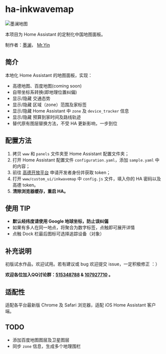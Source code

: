 # ha-inkwavemap
![墨澜地图](https://raw.githubusercontent.com/cxlwill/ha-inkwavemap/master/media/screenshot.jpg)

本项目为 Home Assistant 的定制化中国地图面板。

制作者：[墨澜](https://github.com/cxlwill)， [Mr.Yin](https://github.com/YinHangCode)


## 简介
本地化 Home Assistant 的地图面板，实现：

- 高德地图、百度地图(coming soon)
- 自带坐标系转换(即地理位置纠偏)
- 显示/隐藏 交通态势
- 显示/隐藏 区域（zone）范围及家标签
- 显示/隐藏 Home Assistant 中 `zone` 及 `device_tracker` 信息
- 显示/隐藏 预算到家时间及路线轨迹 
- 替代原有图层替换方法，不受 HA 更新影响，一步到位

## 配置方法
1. 拷贝 `www` 和 `panels` 文件夹至 Home Assistant 配置文件夹；
2. 打开 Home Assistant 配置文件 `configuration.yaml`，添加 `sample.yaml` 中的内容；
3. 前往 [高德开放平台](http://lbs.amap.com/) 申请开发者身份并获取 token；
4. 打开 `www/custom_ui/inkwavemap` 中 `config.js` 文件，填入你的 HA 密码以及高德 token。
5. **清除浏览器缓存，重启 HA。**

## 使用 TIP

- **默认经纬度请使用 Google 地球坐标，防止误纠偏**
- 如果有多人在同一地点，将聚合为数字标签，点触即可展开详情
- 点触 Dock 栏最后图标可选择追踪设备（对象）
 
## 补充说明
初版试水作品，欢迎试用。若有建议或 bug 欢迎提交 issue，一定积极修正 ：）

**欢迎各位加入QQ讨论群：[515348788](https://jq.qq.com/?_wv=1027&k=5ZGk07E) & [107927710](https://shang.qq.com/wpa/qunwpa?idkey=8b9566598f40dd68412065ada24184ef72c6bddaa11525ca26c4e1536a8f2a3d) 。**

## 适配性
适配各平台最新版 Chrome 及 Safari 浏览器，适配 iOS Home Assistant 客户端。

## TODO
- 添加百度地图图层及卫星图层
- 同步 `zone` 信息，生成多个地理围栏




